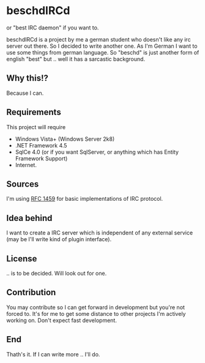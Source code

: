 # beschdIRCd #
or "best IRC daemon" if you want to.

beschdIRCd is a project by me a german student who doesn't like any irc server out there.
So I decided to write another one. As I'm German I want to use some things from german language. So "beschd" is just another form of english "best" but .. well it has a sarcastic background.

## Why this!? ##
Because I can.

## Requirements ##
This project will require

* Windows Vista+ (Windows Server 2k8)
* .NET Framework 4.5
* SqlCe 4.0 (or if you want SqlServer, or anything which has Entity Framework Support)
* Internet.

## Sources ##
I'm using [RFC 1459](http://tools.ietf.org/html/rfc1459) for basic implementations of IRC protocol.

## Idea behind ##
I want to create a IRC server which is independent of any external service (may be I'll write kind of plugin interface).

## License ##
.. is to be decided.
Will look out for one.

## Contribution ##
You may contribute so I can get forward in development but you're not forced to.
It's for me to get some distance to other projects I'm actively working on. Don't expect fast development.

## End ##
Thath's it. If I can write more .. I'll do.